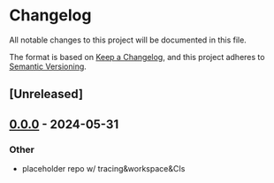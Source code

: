 # Changelog
All notable changes to this project will be documented in this file.

The format is based on [Keep a Changelog](https://keepachangelog.com/en/1.0.0/),
and this project adheres to [Semantic Versioning](https://semver.org/spec/v2.0.0.html).

## [Unreleased]

## [0.0.0](https://github.com/SichangHe/mdbook_ls/releases/tag/v0.0.0) - 2024-05-31

### Other
- placeholder repo w/ tracing&workspace&CIs
